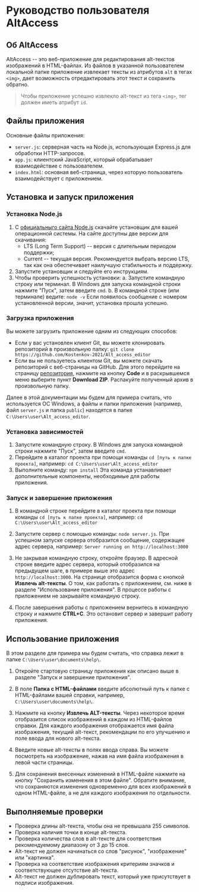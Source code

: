 # Руководство пользователя AltAccess

## Об AltAccess

AltAccess -- это веб-приложение для редактирования alt-текстов изображений в HTML-файлах. Из файлов в указанной пользователем локальной папке приложение извлекает тексты из атрибутов `alt` в тегах `<img>`, дает возможность отредактировать этот текст и сохранить обратно.

> Чтобы приложение успешно извлекло alt-текст из тега `<img>`, тег должен иметь атрибут `id`.

## Файлы приложения

Основные файлы приложения:

  * `server.js`: серверная часть на Node.js, использующая Express.js для обработки HTTP-запросов.
  * `app.js`: клиентский JavaScript, который обрабатывает взаимодействие с пользователем.
  * `index.html`: основная веб-страница, через которую пользователь взаимодействует с приложением.

## Установка и запуск приложения

### Установка Node.js

  1. С [официальныго сайта Node.js](https://nodejs.org/) скачайте установщик для вашей операционной системы. 
        На сайте доступны две версии для скачивания: 
        * LTS (Long Term Support) -- версия с длительным периодом поддержки;
        * Current -- текущая версия. 
        Рекомендуется выбрать версию LTS, так как она обеспечивает наилучшую стабильность и поддержку.
  2. Запустите установщик и следуйте его инструкциям.
  3. Чтобы проверить успешность установки:
        a. Запустите командную строку или терминал. В Windows для запуска командной строки нажмите "Пуск", затем введите `cmd`.
        b. В командной строке (или терминале) ведите:
            `node -v`
	        Если появилось сообщение с номером установленной версии, значит, установка прошла успешно.

### Загрузка приложения

Вы можете загрузить приложение одним из следующих способов:

 * Если у вас установлен клиент Git, вы можете клонировать репозиторий в произвольную папку:
		`git clone https://github.com/Kostenkov-2021/Alt_access_editor`
 * Если вы не пользуетесь клиентом Git, вы можете скачать репозиторий с веб-страницы на GitHub. Для этого перейдите на страницу [репозитория](https://github.com/Kostenkov-2021/Alt_access_editor), нажмите на кнопку **Code** и в раскрывшемся меню выберите пункт **Download ZIP**. Распакуйте полученный архив в произвольную папку.

Далее в этой документации мы будем для примера считать, что используется ОС Windows, а файлы и папки приложения (например, файл `server.js` и папка `public`) находятся в папке `C:\Users\user\Alt_access_editor`.

### Установка зависимостей

1. Запустите командную строку. В Windows для запуска командной строки нажмите "Пуск", затем введите `cmd`.
2. Перейдите в каталог проекта при помощи команды `cd [путь к папке проекта]`, например:
    `cd C:\Users\user\Alt_access_editor` 
4. Выполните команду:
    `npm install`
    Эта команда устанавливает дополнительные компоненты, необходимые для работы приложения.

### Запуск и завершение приложения

1. В командной строке перейдите в каталог проекта при помощи команды `cd [путь к папке проекта]`, например:
    `cd C:\Users\user\Alt_access_editor` 
2. Запустите сервер с помощью команды:
	`node server.js`. 
	При успешном запуске сервера отобразится сообщение, содержащее адрес сервера, например:
	`Server running on http://localhost:3000`
3. Не закрывая командную строку, откройте браузер. В адресной строке введите адрес сервера, который отобразился на предыдущем шаге, в примере выше это адрес `http://localhost:3000`. 
    На странице отобразится форма с кнопкой **Извлечь alt-тексты**. О том, как работать с приложением, см. ниже в разделе "Использование приложения".
	В процессе работы с приложением не закрывайте командную строку.

4. После завершения работы с приложением вернитесь в командную строку и нажмите **CTRL+C**. Это остановит сервер и завершит работу приложения.

## Использование приложения

В этом разделе для примера мы будем считать, что справка лежит в папке `C:\Users\user\documents\help\`.

1. Откройте стартовую страницу приложения как описано выше в разделе "Запуск и завершение приложения".

2. В поле **Папка с HTML-файлами** введите абсолютный путь к папке с HTML-файлами вашей справки, например, `C:\Users\user\documents\help\`.  

3. Нажмите на кнопку **Извлечь ALT-тексты**. 
   Через некоторое время отобразится список изображений в каждом из HTML-файлов справки. Для каждого изображения отображается имя файла изображения, текущий alt-текст, рекомендации по его улучшению и поле ввода для нового alt-текста. 
   
4. Введите новые alt-тексты в полях ввода справа. Вы можете посмотреть на изображение, нажав на имя файла изображения в левой части страницы.

5. Для сохранения внесенных изменений в HTML-файле нажмите на кнопку "Сохранить изменения в этом файле". Обратите внимание, что сохраняются изменения одновременно для всех изображений в одном HTML-файле, а не для каждого изображения по отдельности.


## Выполняемые проверки

* Проверка длины alt-текста, чтобы она не превышала 255 символов.
* Проверка наличия точки в конце alt-текста.
* Проверка количества слов в alt-тексте для соответствия рекомендуемому диапазону от 3 до 15 слов.
* Alt-текст не должен начинаться со слов "рисунок", "изображение" или "картинка".
* Проверка на соответствие изображения критериям значков и соответствующее отсутствие alt-текста.
* Alt-текст не должен дублировать текст, который уже присутствует в подписи изображения.



